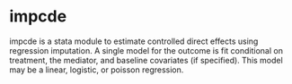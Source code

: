 # impcde
impcde is a stata module to estimate controlled direct effects using regression imputation. A single model for the outcome is fit conditional on treatment, the mediator, and baseline covariates (if specified). This model may be a linear, logistic, or poisson regression.
